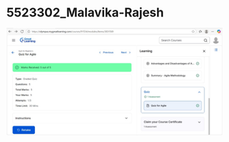 # 5523302_Malavika-Rajesh
![image alt](https://github.com/Malavika123434/5523302_Malavika-Rajesh/blob/178c7cab5b42117d1c32119d2aa19811adb0ec2f/Agileforbeginners.jpg)

